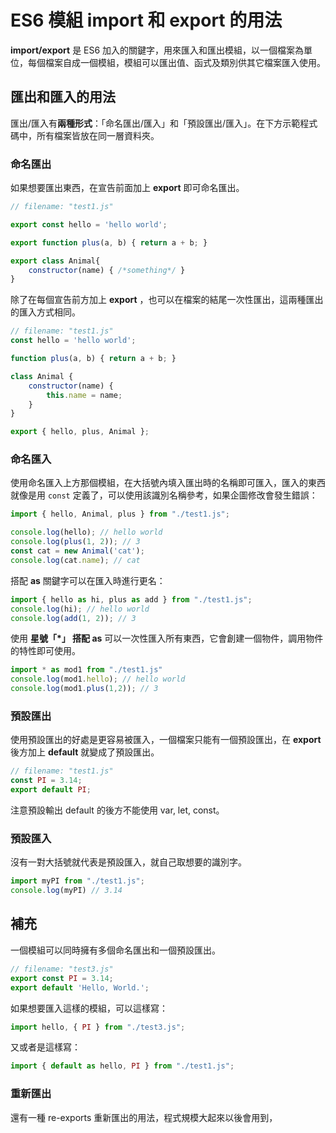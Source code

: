 # ES6 模組 import 和 export 的用法
**import/export** 是 ES6 加入的關鍵字，用來匯入和匯出模組，以一個檔案為單位，每個檔案自成一個模組，模組可以匯出值、函式及類別供其它檔案匯入使用。

## 匯出和匯入的用法
匯出/匯入有**兩種形式**：「命名匯出/匯入」和「預設匯出/匯入」。在下方示範程式碼中，所有檔案皆放在同一層資料夾。
### 命名匯出
如果想要匯出東西，在宣告前面加上 **export** 即可命名匯出。
```js
// filename: "test1.js"

export const hello = 'hello world';

export function plus(a, b) { return a + b; }

export class Animal{
    constructor(name) { /*something*/ }
}
```

除了在每個宣告前方加上 **export** ，也可以在檔案的結尾一次性匯出，這兩種匯出的匯入方式相同。
```js
// filename: "test1.js"
const hello = 'hello world';

function plus(a, b) { return a + b; }

class Animal {
    constructor(name) {
        this.name = name;
    }
}

export { hello, plus, Animal };
```

### 命名匯入
使用命名匯入上方那個模組，在大括號內填入匯出時的名稱即可匯入，匯入的東西就像是用 `const` 定義了，可以使用該識別名稱參考，如果企圖修改會發生錯誤：
```js
import { hello, Animal, plus } from "./test1.js";

console.log(hello); // hello world
console.log(plus(1, 2)); // 3
const cat = new Animal('cat');
console.log(cat.name); // cat
```
搭配 **as** 關鍵字可以在匯入時進行更名：
```js
import { hello as hi, plus as add } from "./test1.js";
console.log(hi); // hello world
console.log(add(1, 2)); // 3
```
使用 **星號「*」 搭配 as** 可以一次性匯入所有東西，它會創建一個物件，調用物件的特性即可使用。
```js
import * as mod1 from "./test1.js"
console.log(mod1.hello); // hello world
console.log(mod1.plus(1,2)); // 3
```

### 預設匯出
使用預設匯出的好處是更容易被匯入，一個檔案只能有一個預設匯出，在 **export** 後方加上 **default** 就變成了預設匯出。
```js
// filename: "test1.js"
const PI = 3.14;
export default PI;
```
注意預設輸出 default 的後方不能使用 var, let, const。

### 預設匯入
沒有一對大括號就代表是預設匯入，就自己取想要的識別字。
```js
import myPI from "./test1.js";
console.log(myPI) // 3.14
```

## 補充
一個模組可以同時擁有多個命名匯出和一個預設匯出。
```js
// filename: "test3.js"
export const PI = 3.14;
export default 'Hello, World.';
```
如果想要匯入這樣的模組，可以這樣寫：
```js
import hello, { PI } from "./test3.js";
```
又或者是這樣寫：
```js
import { default as hello, PI } from "./test1.js";
```

### 重新匯出
還有一種 re-exports 重新匯出的用法，程式規模大起來以後會用到，
